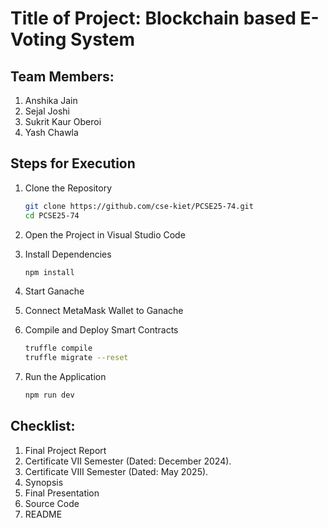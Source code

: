 # Title of Project: Blockchain based E-Voting System

## Team Members:
1. Anshika Jain
2. Sejal Joshi
3. Sukrit Kaur Oberoi
4. Yash Chawla

## Steps for Execution

1. Clone the Repository
   ```bash
   git clone https://github.com/cse-kiet/PCSE25-74.git
   cd PCSE25-74
   ```
2. Open the Project in Visual Studio Code

3. Install Dependencies
   ```bash
   npm install
   ```
4. Start Ganache
5. Connect MetaMask Wallet to Ganache
6. Compile and Deploy Smart Contracts
   ```bash
   truffle compile
   truffle migrate --reset
   ```
7. Run the Application
   ```bash
   npm run dev
   ```

## Checklist:
1. Final Project Report
2. Certificate VII Semester (Dated: December 2024).
3. Certificate VIII Semester (Dated: May 2025).
4. Synopsis
5. Final Presentation
6. Source Code
9. README 
